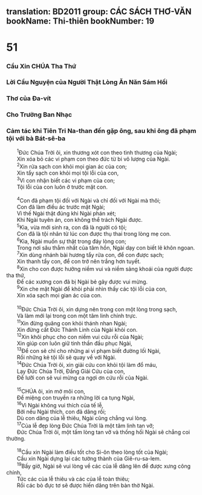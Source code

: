 translation: BD2011
group: CÁC SÁCH THƠ-VĂN
bookName: Thi-thiên 
bookNumber: 19
-------

<div class="title"><h1>51</h1><h3>Cầu Xin CHÚA Tha Thứ</h3><h3>Lời Cầu Nguyện của Người Thật Lòng Ăn Năn Sám Hối</h3><h3>Thơ của Ða-vít</h3><h3>Cho Trưởng Ban Nhạc</h3><h3>Cảm tác khi Tiên Tri Na-than đến gặp ông, sau khi ông đã phạm tội với bà Bát-sê-ba</h3></div>
<span class="verse thi_51_1">  <sup>1</sup>Ðức Chúa Trời ôi, xin thương xót con theo tình thương của Ngài;<br/>  Xin xóa bỏ các vi phạm con theo đức từ bi vô lượng của Ngài.<br/></span>
<span class="verse thi_51_2">  <sup>2</sup>Xin rửa sạch con khỏi mọi gian ác của con;<br/>  Xin tẩy sạch con khỏi mọi tội lỗi của con,<br/></span>
<span class="verse thi_51_3">  <sup>3</sup>Vì con nhận biết các vi phạm của con;<br/>  Tội lỗi của con luôn ở trước mặt con.<br/><br/></span>
<span class="verse thi_51_4">  <sup>4</sup>Con đã phạm tội đối với Ngài và chỉ đối với Ngài mà thôi;<br/>  Con đã làm điều ác trước mặt Ngài;<br/>  Vì thế Ngài thật đúng khi Ngài phán xét;<br/>  Khi Ngài tuyên án, con không thể trách Ngài được.<br/></span>
<span class="verse thi_51_5">  <sup>5</sup>Kìa, vừa mới sinh ra, con đã là người có tội;<br/>  Con đã là tội nhân từ lúc con được thụ thai trong lòng mẹ con.<br/></span>
<span class="verse thi_51_6">  <sup>6</sup>Kìa, Ngài muốn sự thật trong đáy lòng con;<br/>  Trong nơi sâu thẳm nhất của tâm hồn, Ngài dạy con biết lẽ khôn ngoan.<br/></span>
<span class="verse thi_51_7">  <sup>7</sup>Xin dùng nhánh bài hương tẩy rửa con, để con được sạch;<br/>  Xin thanh tẩy con, để con trở nên trắng hơn tuyết.<br/></span>
<span class="verse thi_51_8">  <sup>8</sup>Xin cho con được hưởng niềm vui và niềm sảng khoái của người được tha thứ,<br/>  Ðể các xương con đã bị Ngài bẻ gãy được vui mừng.<br/></span>
<span class="verse thi_51_9">  <sup>9</sup>Xin che mặt Ngài để khỏi phải nhìn thấy các tội lỗi của con,<br/>  Xin xóa sạch mọi gian ác của con.<br/><br/></span>
<span class="verse thi_51_10">  <sup>10</sup>Ðức Chúa Trời ôi, xin dựng nên trong con một lòng trong sạch,<br/>  Và làm mới lại trong con một tâm linh chính trực.<br/></span>
<span class="verse thi_51_11">  <sup>11</sup>Xin đừng quăng con khỏi thánh nhan Ngài;<br/>  Xin đừng cất Ðức Thánh Linh của Ngài khỏi con.<br/></span>
<span class="verse thi_51_12">  <sup>12</sup>Xin khôi phục cho con niềm vui cứu rỗi của Ngài;<br/>  Xin giúp con luôn giữ tinh thần đầu phục Ngài,<br/></span>
<span class="verse thi_51_13">  <sup>13</sup>Ðể con sẽ chỉ cho những ai vi phạm biết đường lối Ngài,<br/>  Rồi những kẻ tội lỗi sẽ quay về với Ngài.<br/></span>
<span class="verse thi_51_14">  <sup>14</sup>Ðức Chúa Trời ôi, xin giải cứu con khỏi tội làm đổ máu,<br/>  Lạy Ðức Chúa Trời, Ðấng Giải Cứu của con,<br/>  Ðể lưỡi con sẽ vui mừng ca ngợi ơn cứu rỗi của Ngài.<br/><br/></span>
<span class="verse thi_51_15">  <sup>15</sup>CHÚA ôi, xin mở môi con,<br/>  Ðể miệng con truyền ra những lời ca tụng Ngài,<br/></span>
<span class="verse thi_51_16">  <sup>16</sup>Vì Ngài không vui thích của tế lễ,<br/>  Bởi nếu Ngài thích, con đã dâng rồi;<br/>  Dù con dâng của lễ thiêu, Ngài cũng chẳng vui lòng.<br/></span>
<span class="verse thi_51_17">  <sup>17</sup>Của lễ đẹp lòng Ðức Chúa Trời là một tâm linh tan vỡ;<br/>  Ðức Chúa Trời ôi, một tấm lòng tan vỡ và thống hối Ngài sẽ chẳng coi thường.<br/><br/></span>
<span class="verse thi_51_18">  <sup>18</sup>Cầu xin Ngài làm điều tốt cho Si-ôn theo lòng tốt của Ngài;<br/>  Cầu xin Ngài dựng lại các tường thành của Giê-ru-sa-lem.<br/></span>
<span class="verse thi_51_19">  <sup>19</sup>Bấy giờ, Ngài sẽ vui lòng về các của lễ dâng lên để được xưng công chính,<br/>  Tức các của lễ thiêu và các của lễ toàn thiêu;<br/>  Rồi các bò đực tơ sẽ được hiến dâng trên bàn thờ Ngài.<br/></span>
